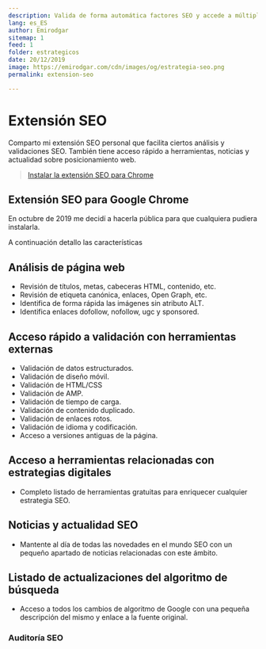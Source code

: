 ```yaml
---
description: Valida de forma automática factores SEO y accede a múltiples herramientas de forma sencilla
lang: es_ES
author: Emirodgar
sitemap: 1
feed: 1
folder: estrategicos
date: 20/12/2019
image: https://emirodgar.com/cdn/images/og/estrategia-seo.png
permalink: extension-seo

---
```


# Extensión SEO

Comparto mi extensión SEO personal que facilita ciertos análisis y validaciones SEO. También tiene acceso rápido a herramientas, noticias y actualidad sobre posicionamiento web.

> [Instalar la extensión SEO para Chrome](https://chrome.google.com/webstore/detail/emirodgar-seo/nlelfnhiohbflhkhomefbekimmbeahng)

## Extensión SEO para Google Chrome

En octubre de 2019 me decidí a hacerla pública para que cualquiera pudiera instalarla.

<amp-twitter 
  width="375"
  height="472"
  layout="responsive"
  data-tweetid="1187022113590382598">
</amp-twitter>

A continuación detallo las características



Análisis de página web
--------------------------------------------------------

 * Revisión de títulos, metas, cabeceras HTML, contenido, etc.
 * Revisión de etiqueta canónica, enlaces, Open Graph, etc. 
 * Identifica de forma rápida las imágenes sin atributo ALT.
 * Identifica enlaces dofollow, nofollow, ugc y sponsored.

Acceso rápido a validación con herramientas externas
--------------------------------------------------------

 * Validación de datos estructurados.
 * Validación de diseño móvil.
 * Validación de HTML/CSS
 * Validación de AMP.
 * Validación de tiempo de carga.
 * Validación de contenido duplicado.
 * Validación de enlaces rotos.
 * Validación de idioma y codificación.
 * Acceso a versiones antiguas de la página.


Acceso a herramientas relacionadas con estrategias digitales
--------------------------------------------------------

 * Completo listado de herramientas gratuitas para enriquecer cualquier estrategia SEO.

Noticias y actualidad SEO
--------------------------------------------------------

 * Mantente al día de todas las novedades en el mundo SEO con un pequeño apartado de noticias relacionadas con este ámbito.

Listado de actualizaciones del algoritmo de búsqueda
--------------------------------------------------------

 * Acceso a todos los cambios de algoritmo de Google con una pequeña descripción del mismo y enlace a la fuente original.

### Auditoría SEO
<!--stackedit_data:
eyJoaXN0b3J5IjpbMTQ0MjQ3NDgxLC01NzIxNzY1OTVdfQ==
-->